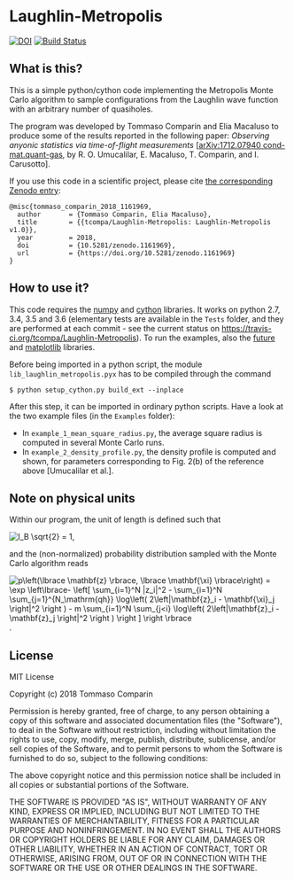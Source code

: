 # Laughlin-Metropolis
[![DOI](https://zenodo.org/badge/DOI/10.5281/zenodo.1161969.svg)](https://doi.org/10.5281/zenodo.1161969)
[![Build Status](https://travis-ci.org/tcompa/Laughlin-Metropolis.svg?branch=master)](https://travis-ci.org/tcompa/Laughlin-Metropolis)

## What is this?
This is a simple python/cython code implementing the Metropolis Monte Carlo
algorithm to sample configurations from the Laughlin wave function with an
arbitrary number of quasiholes.

The program was developed by Tommaso Comparin and Elia Macaluso to produce some
of the results reported in the following paper: *Observing anyonic statistics
via time-of-flight measurements*  [[arXiv:1712.07940
cond-mat.quant-gas](https://arxiv.org/abs/1712.07940), by R. O. Umucalilar, E.
Macaluso, T. Comparin, and I. Carusotto].

If you use this code in a scientific project, please cite [the corresponding
Zenodo entry](https://zenodo.org/record/1161969):
```
@misc{tommaso_comparin_2018_1161969,
  author       = {Tommaso Comparin, Elia Macaluso},
  title        = {{tcompa/Laughlin-Metropolis: Laughlin-Metropolis v1.0}},
  year         = 2018,
  doi          = {10.5281/zenodo.1161969},
  url          = {https://doi.org/10.5281/zenodo.1161969}
}
```

## How to use it?
This code requires the [numpy](http://www.numpy.org/) and
[cython](http://cython.org/) libraries.  It works on python 2.7, 3.4, 3.5 and
3.6 (elementary tests are available in the `Tests` folder, and they are
performed at each commit - see the current status on
https://travis-ci.org/tcompa/Laughlin-Metropolis).
To run the examples, also the [future](https://pypi.python.org/pypi/future) and
[matplotlib](http://matplotlib.org/) libraries.

Before being imported in a python script, the module
`lib_laughlin_metropolis.pyx` has to be compiled through the command

    $ python setup_cython.py build_ext --inplace

After this step, it can be imported in ordinary python scripts.
Have a look at the two example files (in the `Examples` folder):
+ In `example_1_mean_square_radius.py`, the average square radius is computed
in several Monte Carlo runs.
+ In `example_2_density_profile.py`, the density profile is computed and shown,
for parameters corresponding to Fig. 2(b) of the reference above
[Umucalilar et al.].


## Note on physical units

Within our program, the unit of length is defined such that

<img src="https://latex.codecogs.com/gif.latex?l_B&space;\sqrt{2}&space;=&space;1" title="l_B \sqrt{2} = 1" />,

and the (non-normalized) probability distribution sampled with the Monte Carlo algorithm reads

<img src="https://latex.codecogs.com/gif.latex?p\left(\lbrace&space;\mathbf{z}&space;\rbrace,&space;\lbrace&space;\mathbf{\xi}&space;\rbrace\right)&space;=&space;\exp&space;\left\lbrace-&space;\left[&space;\sum_{i=1}^N&space;|z_i|^2&space;-&space;\sum_{i=1}^N&space;\sum_{j=1}^{N_\mathrm{qh}}&space;\log\left(&space;2\left|\mathbf{z}_i&space;-&space;\mathbf{\xi}_j&space;\right|^2&space;\right&space;)&space;-&space;m&space;\sum_{i=1}^N&space;\sum_{j<i}&space;\log\left(&space;2\left|\mathbf{z}_i&space;-&space;\mathbf{z}_j&space;\right|^2&space;\right&space;)&space;\right&space;]&space;\right&space;\rbrace" title="p\left(\lbrace \mathbf{z} \rbrace, \lbrace \mathbf{\xi} \rbrace\right) = \exp \left\lbrace- \left[ \sum_{i=1}^N |z_i|^2 - \sum_{i=1}^N \sum_{j=1}^{N_\mathrm{qh}} \log\left( 2\left|\mathbf{z}_i - \mathbf{\xi}_j \right|^2 \right ) - m \sum_{i=1}^N \sum_{j<i} \log\left( 2\left|\mathbf{z}_i - \mathbf{z}_j \right|^2 \right ) \right ] \right \rbrace" />.

## License
MIT License

Copyright (c) 2018 Tommaso Comparin

Permission is hereby granted, free of charge, to any person obtaining a copy
of this software and associated documentation files (the "Software"), to deal
in the Software without restriction, including without limitation the rights
to use, copy, modify, merge, publish, distribute, sublicense, and/or sell
copies of the Software, and to permit persons to whom the Software is
furnished to do so, subject to the following conditions:

The above copyright notice and this permission notice shall be included in all
copies or substantial portions of the Software.

THE SOFTWARE IS PROVIDED "AS IS", WITHOUT WARRANTY OF ANY KIND, EXPRESS OR
IMPLIED, INCLUDING BUT NOT LIMITED TO THE WARRANTIES OF MERCHANTABILITY,
FITNESS FOR A PARTICULAR PURPOSE AND NONINFRINGEMENT. IN NO EVENT SHALL THE
AUTHORS OR COPYRIGHT HOLDERS BE LIABLE FOR ANY CLAIM, DAMAGES OR OTHER
LIABILITY, WHETHER IN AN ACTION OF CONTRACT, TORT OR OTHERWISE, ARISING FROM,
OUT OF OR IN CONNECTION WITH THE SOFTWARE OR THE USE OR OTHER DEALINGS IN THE
SOFTWARE.
